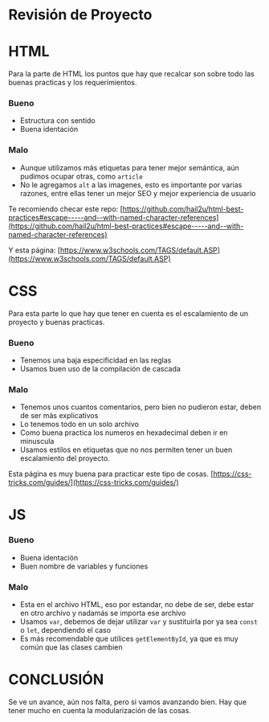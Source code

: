 
# Revisión de Proyecto 


# HTML

Para la parte de HTML los puntos que hay que recalcar son sobre todo las buenas practicas y los requerimientos.

###  Bueno

- Estructura con sentido
- Buena identación

### Malo

- Aunque utilizamos más etiquetas para tener mejor semántica, aún pudimos ocupar otras, como `article`
- No le agregamos `alt` a las imagenes, esto es importante por varias razones, entre ellas tener un mejor SEO y mejor experiencia de usuario

Te recomiendo checar este repo:
[https://github.com/hail2u/html-best-practices#escape-----and--with-named-character-references](https://github.com/hail2u/html-best-practices#escape-----and--with-named-character-references)

Y esta página:
[https://www.w3schools.com/TAGS/default.ASP](https://www.w3schools.com/TAGS/default.ASP)

# CSS

Para esta parte lo que hay que tener en cuenta es el escalamiento de un proyecto y buenas practicas.

### Bueno

- Tenemos una baja especificidad en las reglas
- Usamos buen uso de la compilación de cascada

### Malo

- Tenemos unos cuantos comentarios, pero bien no pudieron estar, deben de ser más explicativos
- Lo tenemos todo en un solo archivo
- Como buena practica los numeros en hexadecimal deben ir en minuscula
- Usamos estilos en etiquetas que no nos permiten tener un buen escalamiento del proyecto. 

Esta página es muy buena para practicar este tipo de cosas.
[https://css-tricks.com/guides/](https://css-tricks.com/guides/)

# JS

### Bueno

- Buena identación
- Buen nombre de variables y funciones

### Malo

- Esta en el archivo HTML, eso por estandar, no debe de ser, debe estar en otro archivo y nadamás se importa ese archivo
- Usamos `var`, debemos de dejar utilizar `var` y sustituirla por ya sea `const` o `let`, dependiendo el caso
- Es más recomendable que utilices `getElementById`, ya que es muy común que las clases cambien


# CONCLUSIÓN

Se ve un avance, aún nos falta, pero si vamos avanzando bien.
Hay que tener mucho en cuenta la modularización de las cosas.
